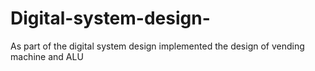 # Digital-system-design-
As part of the digital system design implemented the design of vending machine and ALU
